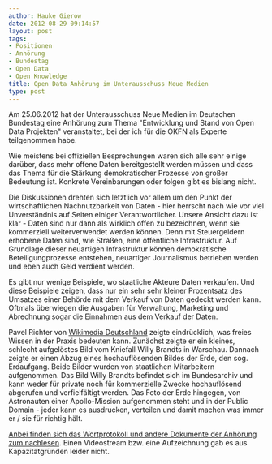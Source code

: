 ```yaml
---
author: Hauke Gierow
date: 2012-08-29 09:14:57
layout: post
tags:
- Positionen
- Anhörung
- Bundestag
- Open Data
- Open Knowledge
title: Open Data Anhörung im Unterausschuss Neue Medien
type: post
---
```


Am 25.06.2012 hat der Unterausschuss Neue Medien im Deutschen Bundestag eine Anhörung zum Thema "Entwicklung und Stand von Open Data Projekten" veranstaltet, bei der ich für die OKFN als Experte teilgenommen habe.

Wie meistens bei offiziellen Besprechungen waren sich alle sehr einige darüber, dass mehr offene Daten bereitgestellt werden müssen und dass das Thema für die Stärkung demokratischer Prozesse von großer Bedeutung ist. Konkrete Vereinbarungen oder folgen gibt es bislang nicht.

Die Diskussionen drehten sich letztlich vor allem um den Punkt der wirtschaftlichen Nachnutzbarkeit von Daten - hier herrscht nach wie vor viel Unverständnis auf Seiten einiger Verantwortlicher. Unsere Ansicht dazu ist klar - Daten sind nur dann als wirklich offen zu bezeichnen, wenn sie kommerziell weiterverwendet werden können. Denn mit Steuergeldern erhobene Daten sind, wie Straßen, eine öffentliche Infrastruktur. Auf Grundlage dieser neuartigen Infrastruktur können demokratische Beteiligungprozesse entstehen, neuartiger Journalismus betrieben werden und eben auch Geld verdient werden.

Es gibt nur wenige Beispiele, wo staatliche Akteure Daten verkaufen. Und diese Beispiele zeigen, dass nur ein sehr sehr kleiner Prozentsatz des Umsatzes einer Behörde mit dem Verkauf von Daten gedeckt werden kann. Oftmals überwiegen die Ausgaben für Verwaltung, Marketing und Abrechnung sogar die Einnahmen aus dem Verkauf der Daten.

Pavel Richter von [Wikimedia Deutschland](http://wikimedia.de) zeigte eindrücklich, was freies Wissen in der Praxis bedeuten kann. Zunächst zeigte er ein kleines, schlecht aufgelöstes Bild vom Kniefall Willy Brandts in Warschau. Dannach zeigte er einen Abzug eines hochauflösenden Bildes der Erde, den sog. Erdaufgang. Beide Bilder wurden von staatlichen Mitarbeitern aufgenommen. Das Bild Willy Brandts befindet sich im Bundesarchiv und kann weder für private noch für kommerzielle Zwecke hochauflösend abgerufen und verfielfältigt werden. Das Foto der Erde hingegen, von Astronauten einer Apollo-Mission aufgenommen steht und in der Public Domain - jeder kann es ausdrucken, verteilen und damit machen was immer er / sie für richtig hält.

[Anbei finden sich das Wortprotokoll und andere Dokumente der Anhörung zum nachlesen](http://www.bundestag.de/bundestag/ausschuesse17/a22/a22_neue_medien/oeffentliche_Sitzungen/open_data/index.html). Einen Videostream bzw. eine Aufzeichnung gab es aus Kapazitätgründen leider nicht.
